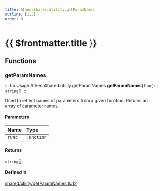```yaml
---
title: AthenaShared.utility.getParamNames
outline: [1,3]
order: 0
---
```


# {{ $frontmatter.title }}


## Functions

### getParamNames

::: tip Usage
AthenaShared.utility.getParamNames.**getParamNames**(`func`): `string`[]
:::

Used to reflect names of parameters from a given function.
Returns an array of parameter names.

#### Parameters

| Name | Type |
| :------ | :------ |
| `func` | `Function` |

#### Returns

`string`[]

#### Defined in

[shared/utility/getParamNames.ts:12](https://github.com/Stuyk/altv-athena/blob/b149a44/src/core/shared/utility/getParamNames.ts#L12)
